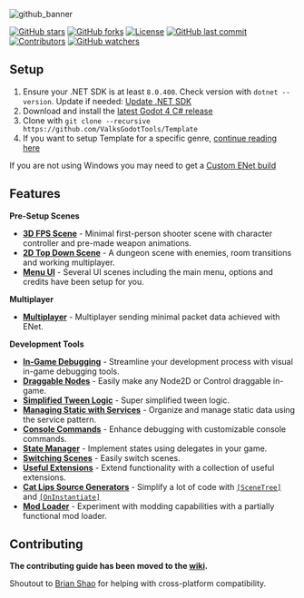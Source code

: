 ![github_banner](https://github.com/user-attachments/assets/6899e707-d410-45f5-9c1b-78863e58a393)

[![GitHub stars](https://img.shields.io/github/stars/ValksGodotTools/Template?style=flat&labelColor=1a1a1a&color=0099ff)](https://github.com/ValksGodotTools/Template/stargazers)
[![GitHub forks](https://img.shields.io/github/forks/ValksGodotTools/Template?style=flat&labelColor=1a1a1a&color=0099ff)](https://github.com/ValksGodotTools/Template/network)
[![License](https://img.shields.io/github/license/ValksGodotTools/Template?style=flat&labelColor=1a1a1a&color=0099ff)](https://github.com/ValksGodotTools/Template/blob/main/LICENSE)
[![GitHub last commit](https://img.shields.io/github/last-commit/ValksGodotTools/Template?style=flat&labelColor=1a1a1a&color=0099ff)](https://github.com/ValksGodotTools/Template/commits/main)
[![Contributors](https://img.shields.io/github/contributors/ValksGodotTools/Template?style=flat&labelColor=1a1a1a&color=0099ff)](https://github.com/ValksGodotTools/Template/graphs/contributors)
[![GitHub watchers](https://img.shields.io/github/watchers/ValksGodotTools/Template?style=flat&labelColor=1a1a1a&color=0099ff)](https://github.com/ValksGodotTools/Template/watchers)

## Setup
1. Ensure your .NET SDK is at least `8.0.400`. Check version with `dotnet --version`. Update if needed: [Update .NET SDK](https://dotnet.microsoft.com/download)
2. Download and install the [latest Godot 4 C# release](https://godotengine.org/)
3. Clone with `git clone --recursive https://github.com/ValksGodotTools/Template`
4. If you want to setup Template for a specific genre, [continue reading here](https://github.com/ValksGodotTools/Template/wiki/Setting-up-Template-for-a-Specific-Genre)

If you are not using Windows you may need to get a [Custom ENet build](https://github.com/ValksGodotTools/Template/wiki/Custom-ENet-Builds)

## Features

**Pre-Setup Scenes**
- **[3D FPS Scene](https://github.com/ValksGodotTools/Template/wiki/3D-FPS)** - Minimal first-person shooter scene with character controller and pre-made weapon animations.
- **[2D Top Down Scene](https://github.com/ValksGodotTools/Template/wiki/2D-Top-Down)** - A dungeon scene with enemies, room transitions and working multiplayer.
- **[Menu UI](https://github.com/ValksGodotTools/Template/wiki/Menu-UI)** - Several UI scenes including the main menu, options and credits have been setup for you.

**Multiplayer**
- **[Multiplayer](https://github.com/ValksGodotTools/Template/wiki/Multiplayer)** - Multiplayer sending minimal packet data achieved with ENet.

**Development Tools**
- **[In-Game Debugging](https://github.com/ValksGodotTools/Template/wiki/In%E2%80%90Game-Debugging)** - Streamline your development process with visual in-game debugging tools.
- **[Draggable Nodes](https://github.com/ValksGodotTools/Template/wiki/Draggable-Nodes)** - Easily make any Node2D or Control draggable in-game.
- **[Simplified Tween Logic](https://github.com/ValksGodotTools/Template/wiki/Simplified-Tweens)** - Super simplified tween logic.
- **[Managing Static with Services](https://github.com/ValksGodotTools/Template/wiki/Services)** - Organize and manage static data using the service pattern.
- **[Console Commands](https://github.com/ValksGodotTools/Template/wiki/Console-Commands)** - Enhance debugging with customizable console commands.
- **[State Manager](https://github.com/ValksGodotTools/Template/wiki/State-Manager)** - Implement states using delegates in your game.
- **[Switching Scenes](https://github.com/ValksGodotTools/Template/wiki/Switching-Scenes)** - Easily switch scenes.
- **[Useful Extensions](https://github.com/ValksGodotTools/Template/wiki/Extensions)** - Extend functionality with a collection of useful extensions.
- **[Cat Lips Source Generators](https://github.com/Cat-Lips/GodotSharp.SourceGenerators)** - Simplify a lot of code with [`[SceneTree]`](https://github.com/Cat-Lips/GodotSharp.SourceGenerators?tab=readme-ov-file#scenetree) and [`[OnInstantiate]`](https://github.com/Cat-Lips/GodotSharp.SourceGenerators?tab=readme-ov-file#oninstantiate)
- **[Mod Loader](https://github.com/ValksGodotTools/Template/wiki/Mod-Loader)** - Experiment with modding capabilities with a partially functional mod loader.

## Contributing
**The contributing guide has been moved to the [wiki](https://github.com/ValksGodotTools/Template/wiki/Contributing).**

Shoutout to [Brian Shao](https://github.com/cydq) for helping with cross-platform compatibility.
